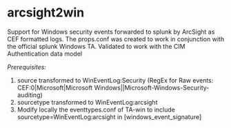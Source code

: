# arcsight2win

Support for Windows security events forwarded to splunk by ArcSight as CEF formatted logs.
The props.conf was created to work in conjunction with the official splunk Windows TA.
Validated to work with the CIM Authentication data model

*Prerequisites:*

1. source transformed to WinEventLog:Security (RegEx for Raw events: CEF:0|Microsoft|Microsoft Windows||Microsoft-Windows-Security-auditing)
2. sourcetype transformed to WinEventLog:arcsight
3. Modify locally the eventtypes.conf of TA-win to include sourcetype=WinEventLog:arcsight in [windows_event_signature]

